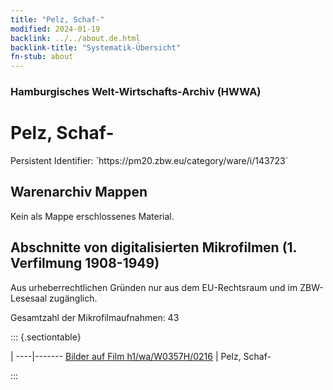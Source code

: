 ```yaml
---
title: "Pelz, Schaf-"
modified: 2024-01-19
backlink: ../../about.de.html
backlink-title: "Systematik-Übersicht"
fn-stub: about
---
```


### Hamburgisches Welt-Wirtschafts-Archiv (HWWA)

# Pelz, Schaf-

<div class="hint">Persistent Identifier: `https://pm20.zbw.eu/category/ware/i/143723`</div>







## Warenarchiv Mappen





Kein als Mappe erschlossenes Material.



<a id="filmsections" />

## Abschnitte von digitalisierten Mikrofilmen (1. Verfilmung 1908-1949)

<p>Aus urheberrechtlichen Gründen nur aus dem EU-Rechtsraum und im ZBW-Lesesaal zugänglich.</p>


<p>Gesamtzahl der Mikrofilmaufnahmen: 43</p>





::: {.sectiontable}

 | 
----|-------
<a class="btn" href="https://pm20.zbw.eu/film/h1/wa/W0357H/0216" rel="nofollow">Bilder auf Film h1/wa/W0357H/0216</a> | Pelz, Schaf-


:::
















